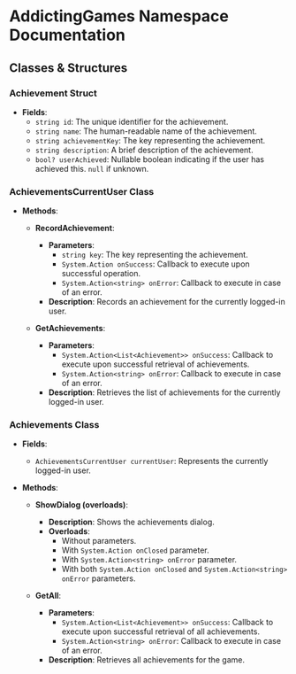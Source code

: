# AddictingGames Namespace Documentation

## Classes & Structures

### Achievement Struct

- **Fields**:
  - `string id`: The unique identifier for the achievement.
  - `string name`: The human-readable name of the achievement.
  - `string achievementKey`: The key representing the achievement.
  - `string description`: A brief description of the achievement.
  - `bool? userAchieved`: Nullable boolean indicating if the user has achieved this. `null` if unknown.

### AchievementsCurrentUser Class

- **Methods**:
  - **RecordAchievement**:
    - **Parameters**:
      - `string key`: The key representing the achievement.
      - `System.Action onSuccess`: Callback to execute upon successful operation.
      - `System.Action<string> onError`: Callback to execute in case of an error.
    - **Description**: Records an achievement for the currently logged-in user.

  - **GetAchievements**:
    - **Parameters**:
      - `System.Action<List<Achievement>> onSuccess`: Callback to execute upon successful retrieval of achievements.
      - `System.Action<string> onError`: Callback to execute in case of an error.
    - **Description**: Retrieves the list of achievements for the currently logged-in user.

### Achievements Class

- **Fields**:
  - `AchievementsCurrentUser currentUser`: Represents the currently logged-in user.

- **Methods**:
  - **ShowDialog (overloads)**:
    - **Description**: Shows the achievements dialog.
    - **Overloads**:
      - Without parameters.
      - With `System.Action onClosed` parameter.
      - With `System.Action<string> onError` parameter.
      - With both `System.Action onClosed` and `System.Action<string> onError` parameters.
  
  - **GetAll**:
    - **Parameters**:
      - `System.Action<List<Achievement>> onSuccess`: Callback to execute upon successful retrieval of all achievements.
      - `System.Action<string> onError`: Callback to execute in case of an error.
    - **Description**: Retrieves all achievements for the game.
